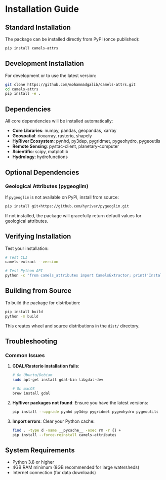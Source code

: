 # Installation Guide

## Standard Installation

The package can be installed directly from PyPI (once published):

```bash
pip install camels-attrs
```

## Development Installation

For development or to use the latest version:

```bash
git clone https://github.com/mohammadgalib/camels-attrs.git
cd camels-attrs
pip install -e .
```

## Dependencies

All core dependencies will be installed automatically:

- **Core Libraries**: numpy, pandas, geopandas, xarray
- **Geospatial**: rioxarray, rasterio, shapely
- **HyRiver Ecosystem**: pynhd, py3dep, pygridmet, pygeohydro, pygeoutils
- **Remote Sensing**: pystac-client, planetary-computer
- **Scientific**: scipy, matplotlib
- **Hydrology**: hydrofunctions

## Optional Dependencies

### Geological Attributes (pygeoglim)

If `pygeoglim` is not available on PyPI, install from source:

```bash
pip install git+https://github.com/hyriver/pygeoglim.git
```

If not installed, the package will gracefully return default values for geological attributes.

## Verifying Installation

Test your installation:

```bash
# Test CLI
camels-extract --version

# Test Python API
python -c "from camels_attributes import CamelsExtractor; print('Installation successful!')"
```

## Building from Source

To build the package for distribution:

```bash
pip install build
python -m build
```

This creates wheel and source distributions in the `dist/` directory.

## Troubleshooting

### Common Issues

1. **GDAL/Rasterio installation fails**:
   ```bash
   # On Ubuntu/Debian
   sudo apt-get install gdal-bin libgdal-dev
   
   # On macOS
   brew install gdal
   ```

2. **HyRiver packages not found**:
   Ensure you have the latest versions:
   ```bash
   pip install --upgrade pynhd py3dep pygridmet pygeohydro pygeoutils
   ```

3. **Import errors**:
   Clear your Python cache:
   ```bash
   find . -type d -name __pycache__ -exec rm -r {} +
   pip install --force-reinstall camels-attributes
   ```

## System Requirements

- Python 3.8 or higher
- 4GB RAM minimum (8GB recommended for large watersheds)
- Internet connection (for data downloads)
